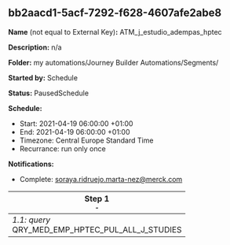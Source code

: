 ## bb2aacd1-5acf-7292-f628-4607afe2abe8

**Name** (not equal to External Key)**:** ATM_j_estudio_adempas_hptec

**Description:** n/a

**Folder:** my automations/Journey Builder Automations/Segments/

**Started by:** Schedule

**Status:** PausedSchedule

**Schedule:**

* Start: 2021-04-19 06:00:00 +01:00
* End: 2021-04-19 06:00:00 +01:00
* Timezone: Central Europe Standard Time
* Recurrance: run only once

**Notifications:**

* Complete: soraya.ridruejo.marta-nez@merck.com

| Step 1<br>_<small>-</small>_ |
| --- |
| _1.1: query_<br>QRY_MED_EMP_HPTEC_PUL_ALL_J_STUDIES |
